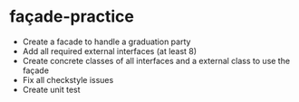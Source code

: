 # façade-practice

* Create a facade to handle a graduation party
* Add all required external interfaces (at least 8)
* Create concrete classes of all interfaces and a external class to use the façade
* Fix all checkstyle issues
* Create unit test